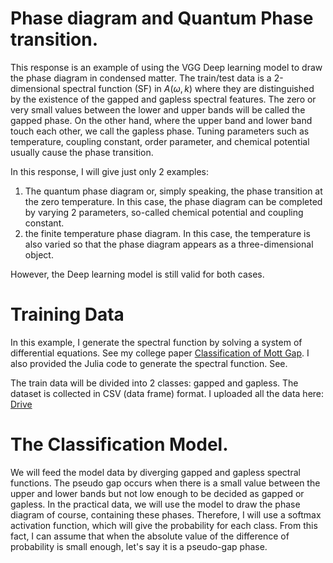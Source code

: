 
# Phase diagram and Quantum Phase transition.
This response is an example of using the VGG Deep learning model to draw the phase diagram in condensed matter. The train/test data is a 2-dimensional spectral function (SF) in  $` A(\omega,k)`$
where they are distinguished by the existence of the gapped and gapless spectral features. The zero or very small values between the lower and upper bands will be called the gapped phase. On the other hand, where the upper band and lower band touch each other, we call the gapless phase. Tuning parameters such as temperature, coupling constant, order parameter, and chemical potential usually cause the phase transition. </br>

In this response, I will give just only 2 examples: </br>
1) The quantum phase diagram or, simply speaking, the phase transition at the zero temperature. In this case, the phase diagram can be completed by varying 2 parameters, so-called chemical potential and coupling constant. </br>
2) the finite temperature phase diagram. In this case, the temperature is also varied so that the phase diagram appears as a three-dimensional object.

However, the Deep learning model is still valid for both cases.

# Training Data

In this example, I generate the spectral function by solving a system of differential equations. See my college paper [Classification of Mott Gap](https://doi.org/10.48550/arXiv.2404.10412). I also provided the Julia
code to generate the spectral function. See. 

The train data will be divided into 2 classes: gapped and gapless. The dataset is collected in CSV (data frame) format. I uploaded all the data here: [Drive](https://drive.google.com/drive/folders/18zn7zBnz3JQzz35ODgLYF7AWuLrYS50E?usp=drive_link)

# The Classification Model.

We will feed the model data by diverging gapped and gapless spectral functions. The pseudo gap occurs when there is a small value between the upper and lower bands but not low enough to be decided as gapped or gapless. In the practical data, we will use the model to draw the phase diagram of course, containing these phases. Therefore, I will use a softmax activation function, which will give the probability for each class. From this fact, I can assume that when the absolute value of the difference of probability is small enough, let's say it is a pseudo-gap phase.

